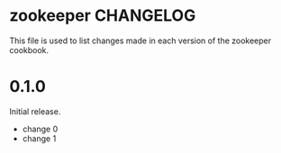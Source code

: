 # zookeeper CHANGELOG

This file is used to list changes made in each version of the zookeeper cookbook.

# 0.1.0

Initial release.

- change 0
- change 1

